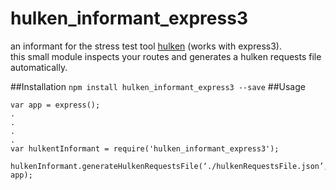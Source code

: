 hulken_informant_express3
=========================

an informant for the stress test tool [hulken](https://github.com/hellgrenj/hulken) (works with express3).  
this small module inspects your routes and generates a hulken requests file automatically.

##Installation
`npm install hulken_informant_express3 --save`
##Usage
```
var app = express();
.
.
.
.
var hulkentInformant = require('hulken_informant_express3');
 hulkenInformant.generateHulkenRequestsFile(‘./hulkenRequestsFile.json’, app);
```
